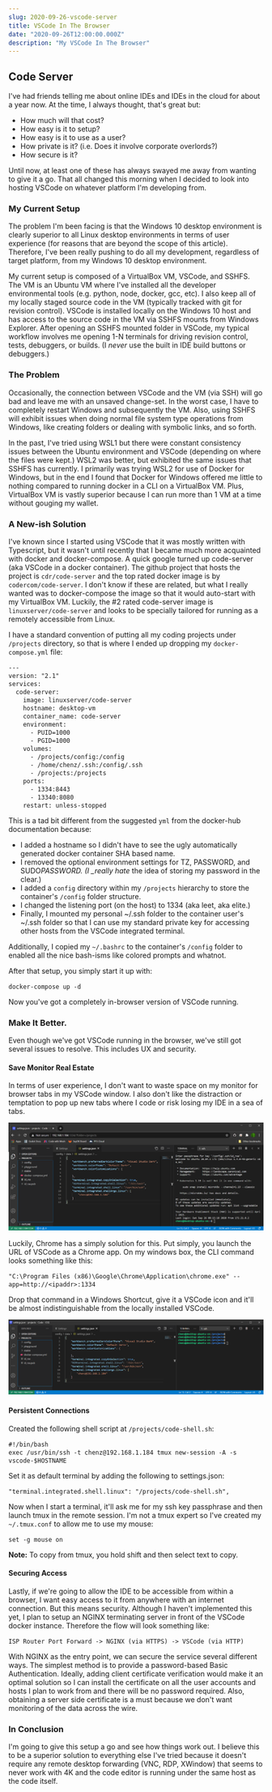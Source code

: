 ```yaml
---
slug: 2020-09-26-vscode-server
title: VSCode In The Browser
date: "2020-09-26T12:00:00.000Z"
description: "My VSCode In The Browser"
---
```


## Code Server

I've had friends telling me about online IDEs and IDEs in the cloud for about a year now. At the time, I always thought, that's great but:

<!--truncate-->

- How much will that cost?
- How easy is it to setup?
- How easy is it to use as a user?
- How private is it? (i.e. Does it involve corporate overlords?)
- How secure is it?

Until now, at least one of these has always swayed me away from wanting to give it a go. That all changed this morning when I decided to look into hosting VSCode on whatever platform I'm developing from.

### My Current Setup

The problem I'm been facing is that the Windows 10 desktop environment is clearly superior to all Linux desktop environments in terms of user experience (for reasons that are beyond the scope of this article). Therefore, I've been really pushing to do all my development, regardless of target platform, from my Windows 10 desktop environment.

My current setup is composed of a VirtualBox VM, VSCode, and SSHFS. The VM is an Ubuntu VM where I've installed all the developer environmental tools (e.g. python, node, docker, gcc, etc). I also keep all of my locally staged source code in the VM (typically tracked with git for revision control). VSCode is installed locally on the Windows 10 host and has access to the source code in the VM via SSHFS mounts from Windows Explorer. After opening an SSHFS mounted folder in VSCode, my typical workflow involves me opening 1-N terminals for driving revision control, tests, debuggers, or builds. (I _never_ use the built in IDE build buttons or debuggers.)

### The Problem

Occasionally, the connection between VSCode and the VM (via SSH) will go bad and leave me with an unsaved change-set. In the worst case, I have to completely restart Windows and subsequently the VM. Also, using SSHFS will exhibit issues when doing normal file system type operations from Windows, like creating folders or dealing with symbolic links, and so forth.

In the past, I've tried using WSL1 but there were constant consistency issues between the Ubuntu environment and VSCode (depending on where the files were kept.) WSL2 was better, but exhibited the same issues that SSHFS has currently. I primarily was trying WSL2 for use of Docker for Windows, but in the end I found that Docker for Windows offered me little to nothing compared to running docker in a CLI on a VirtualBox VM. Plus, VirtualBox VM is vastly superior because I can run more than 1 VM at a time without gouging my wallet.

### A New-ish Solution

I've known since I started using VSCode that it was mostly written with Typescript, but it wasn't until recently that I became much more acquainted with docker and docker-compose. A quick google turned up code-server (aka VSCode in a docker container). The github project that hosts the project is `cdr/code-server` and the top rated docker image is by `codercom/code-server`. I don't know if these are related, but what I really wanted was to docker-compose the image so that it would auto-start with my VirtualBox VM. Luckily, the #2 rated code-server image is `linuxserver/code-server` and looks to be specially tailored for running as a remotely accessible from Linux.

I have a standard convention of putting all my coding projects under `/projects` directory, so that is where I ended up dropping my `docker-compose.yml` file:

```
---
version: "2.1"
services:
  code-server:
    image: linuxserver/code-server
    hostname: desktop-vm
    container_name: code-server
    environment:
      - PUID=1000
      - PGID=1000
    volumes:
      - /projects/config:/config
      - /home/chenz/.ssh:/config/.ssh
      - /projects:/projects
    ports:
      - 1334:8443
      - 13340:8080
    restart: unless-stopped
```

This is a tad bit different from the suggested `yml` from the docker-hub documentation because:

- I added a hostname so I didn't have to see the ugly automatically generated docker container SHA based name.
- I removed the optional environment settings for TZ, PASSWORD, and SUDO*PASSWORD. (I \_really hate* the idea of storing my password in the clear.)
- I added a `config` directory within my `/projects` hierarchy to store the container's `/config` folder structure.
- I changed the listening port (on the host) to 1334 (aka leet, aka elite.)
- Finally, I mounted my personal ~/.ssh folder to the container user's ~/.ssh folder so that I can use my standard private key for accessing other hosts from the VSCode integrated terminal.

Additionally, I copied my `~/.bashrc` to the container's `/config` folder to enabled all the nice bash-isms like colored prompts and whatnot.

After that setup, you simply start it up with:

```
docker-compose up -d
```

Now you've got a completely in-browser version of VSCode running.

### Make It Better.

Even though we've got VSCode running in the browser, we've still got several issues to resolve. This includes UX and security.

#### Save Monitor Real Estate

In terms of user experience, I don't want to waste space on my monitor for browser tabs in my VSCode window. I also don't like the distraction or temptation to pop up new tabs where I code or risk losing my IDE in a sea of tabs.

![VSCode with Tabs](2020-09-26-vscode-server/vscode-with-tabs.png)

Luckily, Chrome has a simply solution for this. Put simply, you launch the URL of VSCode as a Chrome app. On my windows box, the CLI command looks something like this:

```
"C:\Program Files (x86)\Google\Chrome\Application\chrome.exe" --app=http://<ipaddr>:1334
```

Drop that command in a Windows Shortcut, give it a VSCode icon and it'll be almost indistinguishable from the locally installed VSCode.

![VSCode without Tabs](2020-09-26-vscode-server/vscode-without-tabs.png)

#### Persistent Connections

Created the following shell script at `/projects/code-shell.sh`:

```
#!/bin/bash
exec /usr/bin/ssh -t chenz@192.168.1.184 tmux new-session -A -s vscode-$HOSTNAME
```

Set it as default terminal by adding the following to settings.json:

```
"terminal.integrated.shell.linux": "/projects/code-shell.sh",
```

Now when I start a terminal, it'll ask me for my ssh key passphrase and then launch tmux in the remote session. I'm not a tmux expert so I've created my `~/.tmux.conf` to allow me to use my mouse:

```
set -g mouse on
```

**Note:** To copy from tmux, you hold shift and then select text to copy.

#### Securing Access

Lastly, if we're going to allow the IDE to be accessible from within a browser, I want easy access to it from anywhere with an internet connection. But this means security. Although I haven't implemented this yet, I plan to setup an NGINX terminating server in front of the VSCode docker instance. Therefore the flow will look something like:

```
ISP Router Port Forward -> NGINX (via HTTPS) -> VSCode (via HTTP)
```

With NGINX as the entry point, we can secure the service several different ways. The simplest method is to provide a password-based Basic Authentication. Ideally, adding client certificate verification would make it an optimal solution so I can install the certificate on all the user accounts and hosts I plan to work from and there will be no password required. Also, obtaining a server side certificate is a must because we don't want monitoring of the data across the wire.

### In Conclusion

I'm going to give this setup a go and see how things work out. I believe this to be a superior solution to everything else I've tried because it doesn't require any remote desktop forwarding (VNC, RDP, XWindow) that seems to never work with 4K and the code editor is running under the same host as the code itself.
